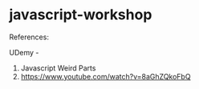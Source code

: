 # javascript-workshop


References:

UDemy -
1. Javascript Weird Parts
2. https://www.youtube.com/watch?v=8aGhZQkoFbQ

